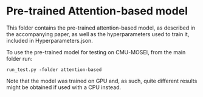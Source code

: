 # Pre-trained Attention-based model

This folder contains the pre-trained attention-based model, as described in the accompanying paper, as well as the hyperparameters used to train it, included in Hyperparameters.json.

To use the pre-trained model for testing on CMU-MOSEI, from the main folder run:
```
run_test.py -folder attention-based
```

Note that the model was trained on GPU and, as such, quite different results might be obtained if used with a CPU instead.
